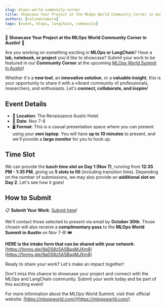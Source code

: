 ```yaml
---
slug: mlops-world-community-corner
title: Showcase Your Project at the MLOps World Community Corner in Austin!
authors: [colinmcnamara]
tags: [event, mlops, langchain, community]
---
```


🚀 **Showcase Your Project at the MLOps World Community Corner in Austin!** 🌟

Are you working on something exciting in **MLOps or LangChain**? Have a **lab, notebook, or project** you'd like to showcase? Submit your work to be featured in our **Community Corner** at the upcoming [MLOps World Summit in Austin](https://mlopsworld.com/)!

Whether it's a **new tool**, an **innovative solution**, or a **valuable insight**, this is your opportunity to share it with a vibrant community of professionals, researchers, and enthusiasts. Let's **connect, collaborate, and inspire**!

## Event Details

- 📍 **Location**: The Renaissance Austin Hotel
- 📅 **Date**: Nov 7-8
- 🖥️ **Format**: This is a casual presentation space where you can present using your **own laptop**. You will have **up to 10 minutes** to present, and we'll provide a **large monitor** for you to hook up.

## Time Slot

We can provide the **lunch time slot on Day 1 (Nov 7)**, running from **12:35 PM - 1:35 PM**, giving us **5 slots to fill** (including transition time). Depending on the number of submissions, we may also provide an **additional slot on Day 2**. Let's see how it goes!

## How to Submit

📋 **Submit Your Work**: [Submit here](https://forms.gle/9aDS8z5ASBagMJXm8)! 

We'll contact those selected to present via email by **October 30th**. Those chosen will also receive a **complimentary pass** to the **MLOps World Summit in Austin** on Nov 7-8! 🎟️

**HERE is the intake form that can be shared with your network**: [https://forms.gle/9aDS8z5ASBagMJXm8](https://forms.gle/9aDS8z5ASBagMJXm8)

Ready to share your work? Let's make an impact together!

Don't miss this chance to showcase your project and connect with the MLOps and LangChain community. Submit your work today and be part of this exciting event!

For more information about the MLOps World Summit, visit their official website: [https://mlopsworld.com/](https://mlopsworld.com/)
